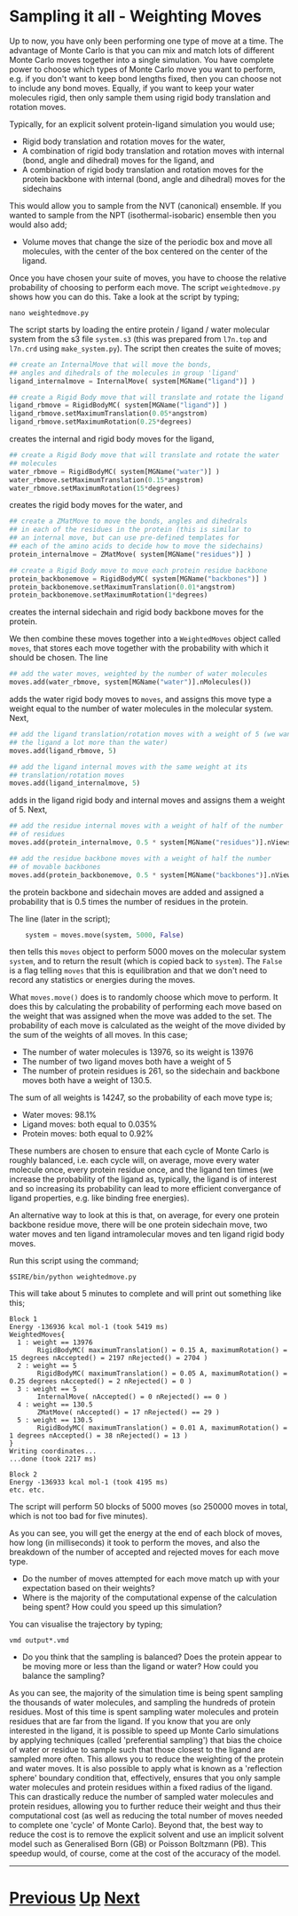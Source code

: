 
# Sampling it all - Weighting Moves

Up to now, you have only been performing one type of move at a time. The advantage of Monte Carlo is that you can mix and match lots of different Monte Carlo moves together into a single simulation. You have complete power to choose which types of Monte Carlo move you want to perform, e.g. if you don't want to keep bond lengths fixed, then you can choose not to include any bond moves. Equally, if you want to keep your water molecules rigid, then only sample them using rigid body translation and rotation moves.

Typically, for an explicit solvent protein-ligand simulation you would use;

* Rigid body translation and rotation moves for the water,
* A combination of rigid body translation and rotation moves with internal (bond, angle and dihedral) moves for the ligand, and
* A combination of rigid body translation and rotation moves for the protein backbone with internal (bond, angle and dihedral) moves for the sidechains

This would allow you to sample from the NVT (canonical) ensemble. If you wanted to sample from the NPT (isothermal-isobaric) ensemble then you would also add;

* Volume moves that change the size of the periodic box and move all molecules, with the center of the box centered on the center of the ligand.

Once you have chosen your suite of moves, you have to choose the relative probability of choosing to perform each move. The script `weightedmove.py` shows how you can do this. Take a look at the script by typing;

```
nano weightedmove.py
```

The script starts by loading the entire protein / ligand / water molecular system from the s3 file `system.s3` (this was prepared from `l7n.top` and `l7n.crd` using `make_system.py`). The script then creates the suite of moves;

```python
## create an InternalMove that will move the bonds,
## angles and dihedrals of the molecules in group 'ligand'
ligand_internalmove = InternalMove( system[MGName("ligand")] )

## create a Rigid Body move that will translate and rotate the ligand
ligand_rbmove = RigidBodyMC( system[MGName("ligand")] )
ligand_rbmove.setMaximumTranslation(0.05*angstrom)
ligand_rbmove.setMaximumRotation(0.25*degrees)
```

creates the internal and rigid body moves for the ligand,

```python
## create a Rigid Body move that will translate and rotate the water
## molecules
water_rbmove = RigidBodyMC( system[MGName("water")] )
water_rbmove.setMaximumTranslation(0.15*angstrom)
water_rbmove.setMaximumRotation(15*degrees)
```

creates the rigid body moves for the water, and

```python
## create a ZMatMove to move the bonds, angles and dihedrals
## in each of the residues in the protein (this is similar to
## an internal move, but can use pre-defined templates for 
## each of the amino acids to decide how to move the sidechains)
protein_internalmove = ZMatMove( system[MGName("residues")] )

## create a Rigid Body move to move each protein residue backbone
protein_backbonemove = RigidBodyMC( system[MGName("backbones")] )
protein_backbonemove.setMaximumTranslation(0.01*angstrom)
protein_backbonemove.setMaximumRotation(1*degrees)
```

creates the internal sidechain and rigid body backbone moves for the protein.

We then combine these moves together into a `WeightedMoves` object called `moves`, that stores each move together with the probability with which it should be chosen. The line

```python
## add the water moves, weighted by the number of water molecules
moves.add(water_rbmove, system[MGName("water")].nMolecules())
```

adds the water rigid body moves to `moves`, and assigns this move type a weight equal to the number of water molecules in the molecular system. Next,

```python
## add the ligand translation/rotation moves with a weight of 5 (we want to move
## the ligand a lot more than the water)
moves.add(ligand_rbmove, 5)

## add the ligand internal moves with the same weight at its
## translation/rotation moves
moves.add(ligand_internalmove, 5)
```

adds in the ligand rigid body and internal moves and assigns them a weight of 5. Next, 

```python
## add the residue internal moves with a weight of half of the number
## of residues
moves.add(protein_internalmove, 0.5 * system[MGName("residues")].nViews())

## add the residue backbone moves with a weight of half the number
## of movable backbones
moves.add(protein_backbonemove, 0.5 * system[MGName("backbones")].nViews())
```

the protein backbone and sidechain moves are added and assigned a probability that is 0.5 times the number of residues in the protein.

The line (later in the script);

```python
    system = moves.move(system, 5000, False)
```

then tells this `moves` object to perform 5000 moves on the molecular system `system`, and to return the result (which is copied back to `system`). The `False` is a flag telling `moves` that this is equilibration and that we don't need to record any statistics or energies during the moves.

What `moves.move()` does is to randomly choose which move to perform. It does this by calculating the probability of performing each move based on the weight that was assigned when the move was added to the set. The probability of each move is calculated as the weight of the move divided by the sum of the weights of all moves. In this case;

* The number of water molecules is 13976, so its weight is 13976
* The number of two ligand moves both have a weight of 5
* The number of protein residues is 261, so the sidechain and backbone moves both have a weight of 130.5.

The sum of all weights is 14247, so the probability of each move type is;

* Water moves: 98.1%
* Ligand moves: both equal to 0.035%
* Protein moves: both equal to 0.92%

These numbers are chosen to ensure that each cycle of Monte Carlo is roughly balanced, i.e. each cycle will, on average, move every water molecule once, every protein residue once, and the ligand ten times (we increase the probability of the ligand as, typically, the ligand is of interest and so increasing its probability can lead to more efficient convergance of ligand properties, e.g. like binding free energies).

An alternative way to look at this is that, on average, for every one protein backbone residue move, there will be one protein sidechain move, two water moves and ten ligand intramolecular moves and ten ligand rigid body moves.

Run this script using the command;

```
$SIRE/bin/python weightedmove.py
```

This will take about 5 minutes to complete and will print out something like this;

```
Block 1
Energy -136936 kcal mol-1 (took 5419 ms)
WeightedMoves{
  1 : weight == 13976
       RigidBodyMC( maximumTranslation() = 0.15 A, maximumRotation() = 15 degrees nAccepted() = 2197 nRejected() = 2704 )
  2 : weight == 5
       RigidBodyMC( maximumTranslation() = 0.05 A, maximumRotation() = 0.25 degrees nAccepted() = 2 nRejected() = 0 )
  3 : weight == 5
       InternalMove( nAccepted() = 0 nRejected() == 0 )
  4 : weight == 130.5
       ZMatMove( nAccepted() = 17 nRejected() == 29 )
  5 : weight == 130.5
       RigidBodyMC( maximumTranslation() = 0.01 A, maximumRotation() = 1 degrees nAccepted() = 38 nRejected() = 13 )
}
Writing coordinates...
...done (took 2217 ms)

Block 2
Energy -136933 kcal mol-1 (took 4195 ms)
etc. etc.
```

The script will perform 50 blocks of 5000 moves (so 250000 moves in total, which is not too bad for five minutes).

As you can see, you will get the energy at the end of each block of moves, how long (in milliseconds) it took to perform the moves, and also the breakdown of the number of accepted and rejected moves for each move type.

* Do the number of moves attempted for each move match up with your expectation based on their weights?
* Where is the majority of the computational expense of the calculation being spent? How could you speed up this simulation?

You can visualise the trajectory by typing;

```
vmd output*.vmd
```

* Do you think that the sampling is balanced? Does the protein appear to be moving more or less than the ligand or water? How could you balance the sampling?

As you can see, the majority of the simulation time is being spent sampling the thousands of water molecules, and sampling the hundreds of protein residues. Most of this time is spent sampling water molecules and protein residues that are far from the ligand. If you know that you are only interested in the ligand, it is possible to speed up Monte Carlo simulations by applying techniques (called 'preferential sampling') that bias the choice of water or residue to sample such that those closest to the ligand are sampled more often. This allows you to reduce the weighting of the protein and water moves. It is also possible to apply what is known as a 'reflection sphere' boundary condition that, effectively, ensures that you only sample water molecules and protein residues within a fixed radius of the ligand. This can drastically reduce the number of sampled water molecules and protein residues, allowing you to further reduce their weight and thus their computational cost (as well as reducing the total number of moves needed to complete one 'cycle' of Monte Carlo). Beyond that, the best way to reduce the cost is to remove the explicit solvent and use an implicit solvent model such as Generalised Born (GB) or Poisson Boltzmann (PB). This speedup would, of course, come at the cost of the accuracy of the model.

***

# [Previous](backbone.md) [Up](README.md) [Next](relative.md)
